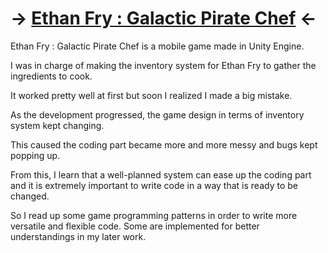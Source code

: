 # -> [Ethan Fry : Galactic Pirate Chef](https://play.google.com/store/apps/details?id=com.DejaVu.CookiingSpacePirate&hl=en) <-

Ethan Fry : Galactic Pirate Chef is a mobile game made in Unity Engine.

I was in charge of making the inventory system for Ethan Fry to gather the ingredients to cook. 

It worked pretty well at first but soon I realized I made a big mistake.

As the development progressed, the game design in terms of inventory system kept changing. 

This caused the coding part became more and more messy and bugs kept popping up.

From this, I learn that a well-planned system can ease up the coding part and it is extremely important to write code in a way that is ready to be changed. 

So I read up some game programming patterns in order to write more versatile and flexible code. Some are implemented for better understandings in my later work.
